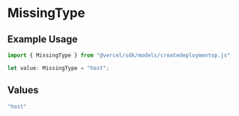 # MissingType

## Example Usage

```typescript
import { MissingType } from "@vercel/sdk/models/createdeploymentop.js";

let value: MissingType = "host";
```

## Values

```typescript
"host"
```
